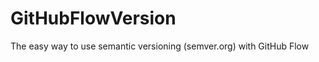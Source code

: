 GitHubFlowVersion
=================

The easy way to use semantic versioning (semver.org) with GitHub Flow
